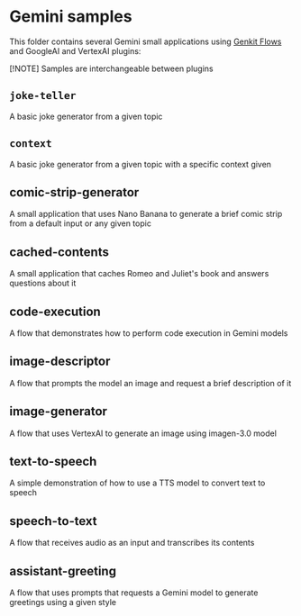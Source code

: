 # Gemini samples

This folder contains several Gemini small applications using [Genkit Flows](https://genkit.dev/docs/flows/?lang=go) and GoogleAI and VertexAI plugins:

[!NOTE] Samples are interchangeable between plugins

## `joke-teller`

A basic joke generator from a given topic

## `context`

A basic joke generator from a given topic with a specific context given

## comic-strip-generator

A small application that uses Nano Banana to generate a brief comic strip from a
default input or any given topic

## cached-contents

A small application that caches Romeo and Juliet's book and answers questions
about it

## code-execution

A flow that demonstrates how to perform code execution in Gemini models

## image-descriptor

A flow that prompts the model an image and request a brief description of it

## image-generator

A flow that uses VertexAI to generate an image using imagen-3.0 model

## text-to-speech

A simple demonstration of how to use a TTS model to convert text to speech

## speech-to-text

A flow that receives audio as an input and transcribes its contents

## assistant-greeting

A flow that uses prompts that requests a Gemini model to generate
greetings using a given style
